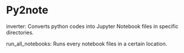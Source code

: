 # Py2note
inverter: Converts python codes into Jupyter Notebook files in specific directories.

run_all_notebooks: Runs every notebook files in a certain location.
